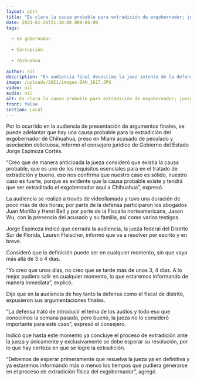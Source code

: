 ```yaml
---
layout: post
title: "Es clara la causa probable para extradición de exgobernador; jueza decidirá en breve y por escrito"
date: 2021-01-26T21:38:00.000-06:00
tags:
  
  - ex gobernador
  
  - Corrupción
  
  - chihuahua
  
author: nil
description: "En audiencia final desestima la juez intento de la defensa de introducir los audios del exsecretario de Hacienda en el caso y se declara lista para la resolución final"
image: /uploads/2021/images-DAH_1617.JPG
video: nil
audio: nil
alt: Es clara la causa probable para extradición de exgobernador; jueza decidirá en breve y por escrito
front: false
section: Local
---
```


Por lo ocurrido en la audiencia de presentación de argumentos finales, se puede adelantar que hay una causa probable para la extradición del exgobernador de Chihuahua, preso en Miami acusado de peculado y asociación delictuosa, informó el consejero jurídico de Gobierno del Estado Jorge Espinoza Cortés.

“Creo que de manera anticipada la jueza consideró que existía la causa probable, que es uno de los requisitos esenciales para en el tratado de extradición y bueno, eso nos confirma que nuestro caso es sólido, nuestro caso es fuerte, porque es evidente que la causa probable existe y tendrá que ser extraditado el exgobernador aquí a Chihuahua”, expresó.

La audiencia se realizó a través de videollamada y tuvo una duración de poco más de dos horas; por parte de la defensa participaron los abogados Juan Morillo y Henri Bell y por parte de la Fiscalía norteamericana, Jason Wu, con la presencia del acusado y su familia, así como varios testigos.

Jorge Espinoza indicó que cerrada la audiencia, la jueza federal del Distrito Sur de Florida, Lauren Fleischer, informó que va a resolver por escrito y en breve.

Consideró que la definición puede ser en cualquier momento, sin que vaya más allá de 3 o 4 días.

“Yo creo que unos días, no creo que se tarde más de unos 3, 4 días. A lo mejor pudiera salir en cualquier momento, lo que estaremos informando de manera inmediata”, explicó.

Dijo que en la audiencia de hoy tanto la defensa como el fiscal de distrito, expusieron sus argumentaciones finales.

“La defensa trató de introducir el tema de los audios y todo eso que conocimos la semana pasada, pero bueno, la jueza no lo consideró importante para este caso”, expresó el consejero.

Indicó que hasta este momento ya concluye el proceso de extradición ante la jueza y únicamente y exclusivamente se debe esperar su resolución, por lo que hay certeza en que se logre la extradición.

“Debemos de esperar primeramente que resuelva la jueza ya en definitiva y ya estaremos informando más o menos los tiempos que pudiera generarse en el proceso de extradición física del exgobernador”, agregó.